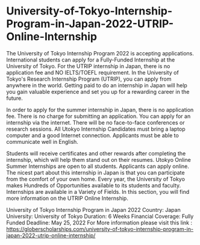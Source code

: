 # University-of-Tokyo-Internship-Program-in-Japan-2022-UTRIP-Online-Internship
The University of Tokyo Internship Program 2022 is accepting applications. International students can apply for a Fully-Funded Internship at the University of Tokyo. For the UTRIP internship in Japan, there is no application fee and NO IELTS/TOEFL requirement. In the University of Tokyo's Research Internship Program (UTRIP), you can apply from anywhere in the world. Getting paid to do an internship in Japan will help you gain valuable experience and set you up for a rewarding career in the future.

In order to apply for the summer internship in Japan, there is no application fee. There is no charge for submitting an application. You can apply for an internship via the internet. There will be no face-to-face conferences or research sessions. All Utokyo Internship Candidates must bring a laptop computer and a good Internet connection. Applicants must be able to communicate well in English.

Students will receive certificates and other rewards after completing the internship, which will help them stand out on their resumes. Utokyo Online Summer Internships are open to all students. Applicants can apply online. The nicest part about this internship in Japan is that you can participate from the comfort of your own home. Every year, the University of Tokyo makes Hundreds of Opportunities available to its students and faculty. Internships are available in a Variety of Fields. In this section, you will find more information on the UTRIP Online Internship.

University of Tokyo Internship Program in Japan 2022
Country: Japan
University: University of Tokyo
Duration: 6 Weeks
Financial Coverage: Fully Funded
Deadline: May 25, 2022
For More information please visit this link : https://globerscholarships.com/university-of-tokyo-internship-program-in-japan-2022-utrip-online-internship/
